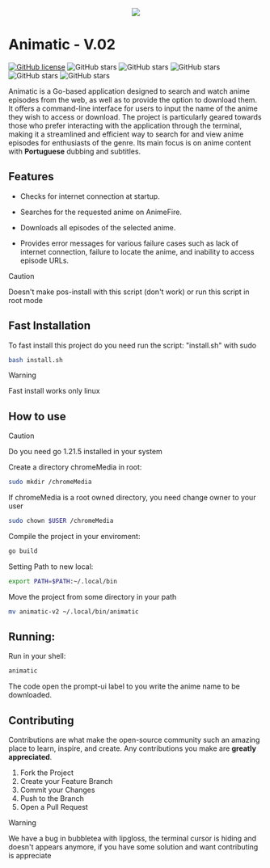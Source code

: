 <p align="center">
  <img src="https://github.com/VitorCarvalho67/faster-news/assets/102667323/4652d5ad-0ce4-4282-8112-9c9c6137b551" />
</p>

# Animatic - V.02
[![GitHub license](https://img.shields.io/github/license/KitsuneSemCalda/Animatic-v2)](KitsuneSemCalda/Animatic-v2/blob/master/LICENSE) ![GitHub stars](https://img.shields.io/github/stars/KitsuneSemCalda/Animatic-v2) ![GitHub stars](https://img.shields.io/github/languages/count/KitsuneSemCalda/Animatic-v2) ![GitHub stars](https://img.shields.io/github/languages/top/KitsuneSemCalda/Animatic-v2) ![GitHub stars](https://img.shields.io/github/repo-size/KitsuneSemCalda/Animatic-v2) ![GitHub stars](https://img.shields.io/github/languages/code-size/KitsuneSemCalda/Animatic-v2)

Animatic is a Go-based application designed to search and watch anime episodes from the web, as well as to provide the option to download them. It offers a command-line interface for users to input the name of the anime they wish to access or download. The project is particularly geared towards those who prefer interacting with the application through the terminal, making it a streamlined and efficient way to search for and view anime episodes for enthusiasts of the genre. Its main focus is on anime content with **Portuguese** dubbing and subtitles.

## Features

- Checks for internet connection at startup.

- Searches for the requested anime on AnimeFire.

- Downloads all episodes of the selected anime.

- Provides error messages for various failure cases such as lack of internet connection, failure to locate the anime, and inability to access episode URLs.

>[!CAUTION]
> Doesn't make pos-install with this script (don't work) or run this script in root mode

## Fast Installation
To fast install this project do you need run the script: "install.sh" with sudo

```bash
bash install.sh
```

>[!WARNING]
> Fast install works only linux

## How to use

>[!CAUTION]
> Do you need go 1.21.5 installed in your system

Create a directory chromeMedia in root:
```bash
sudo mkdir /chromeMedia
```

If chromeMedia is a root owned directory, you need change owner to your user
```bash
sudo chown $USER /chromeMedia
```

Compile the project in your enviroment:
```bash
go build
```

Setting Path to new local:
```bash
export PATH=$PATH:~/.local/bin
```

Move the project from some directory in your path
```bash
mv animatic-v2 ~/.local/bin/animatic
```

## Running:

Run in your shell:

```bash
animatic
```

The code open the prompt-ui label to you write the anime name to be downloaded.

## Contributing

Contributions are what make the open-source community such an amazing place to learn, inspire, and create. Any contributions you make are **greatly appreciated**.

1. Fork the Project
2. Create your Feature Branch
3. Commit your Changes
4. Push to the Branch
5. Open a Pull Request

>[!WARNING]
> We have a bug in bubbletea with lipgloss, the terminal cursor is hiding and doesn't appears anymore, if you have some solution and want contributing is appreciate